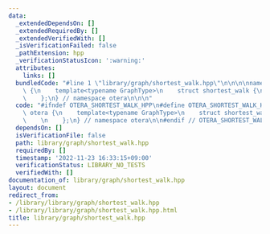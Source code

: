 ```yaml
---
data:
  _extendedDependsOn: []
  _extendedRequiredBy: []
  _extendedVerifiedWith: []
  _isVerificationFailed: false
  _pathExtension: hpp
  _verificationStatusIcon: ':warning:'
  attributes:
    links: []
  bundledCode: "#line 1 \"library/graph/shortest_walk.hpp\"\n\n\n\nnamespace otera\
    \ {\n    template<typename GraphType>\n    struct shortest_walk {\n        \n\
    \    };\n} // namespace otera\n\n\n"
  code: "#ifndef OTERA_SHORTEST_WALK_HPP\n#define OTERA_SHORTEST_WALK_HPP 1\n\nnamespace\
    \ otera {\n    template<typename GraphType>\n    struct shortest_walk {\n    \
    \    \n    };\n} // namespace otera\n\n#endif // OTERA_SHORTEST_WALK_HPP"
  dependsOn: []
  isVerificationFile: false
  path: library/graph/shortest_walk.hpp
  requiredBy: []
  timestamp: '2022-11-23 16:33:15+09:00'
  verificationStatus: LIBRARY_NO_TESTS
  verifiedWith: []
documentation_of: library/graph/shortest_walk.hpp
layout: document
redirect_from:
- /library/library/graph/shortest_walk.hpp
- /library/library/graph/shortest_walk.hpp.html
title: library/graph/shortest_walk.hpp
---
```

